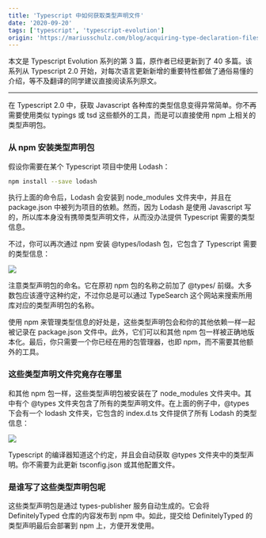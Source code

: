 ```yaml
---
title: 'Typescript 中如何获取类型声明文件'
date: '2020-09-20'
tags: ['typescript', 'typescript-evolution']
origin: 'https://mariusschulz.com/blog/acquiring-type-declaration-files-in-typescript'
---
```


本文是 Typescript Evolution 系列的第 3 篇，原作者已经更新到了 40 多篇。该系列从 Typescript 2.0 开始，对每次语言更新新增的重要特性都做了通俗易懂的介绍，等不及翻译的同学建议直接阅读系列原文。

---

在 Typescript 2.0 中，获取 Javascript 各种库的类型信息变得异常简单。你不再需要使用类似 typings 或 tsd 这些额外的工具，而是可以直接使用 npm 上相关的类型声明包。

### 从 npm 安装类型声明包

假设你需要在某个 Typescript 项目中使用 Lodash：

```bash
npm install --save lodash
```

执行上面的命令后，Lodash 会安装到 node_modules 文件夹中，并且在 package.json 中被列为项目的依赖。然而，因为 Lodash 是使用 Javascript 写的，所以库本身没有携带类型声明文件，从而没办法提供 Typescript 需要的类型信息。

不过，你可以再次通过 npm 安装 @types/lodash 包，它包含了 Typescript 需要的类型信息：

![](https://blog-1258648987.cos.ap-shanghai.myqcloud.com/blog/typescript-evolution/npm-install-types-lodash.png)

注意类型声明包的命名。它在原初 npm 包的名称之前加了 @types/ 前缀。大多数包应该遵守这种约定，不过你总是可以通过 TypeSearch 这个网站来搜索所用库对应的类型声明包的名称。

使用 npm 来管理类型信息的好处是，这些类型声明包会和你的其他依赖一样一起被记录在 package.json 文件中。此外，它们可以和其他 npm 包一样被正确地版本化。最后，你只需要一个你已经在用的包管理器，也即 npm，而不需要其他额外的工具。

### 这些类型声明文件究竟存在哪里

和其他 npm 包一样，这些类型声明包被安装在了 node_modules 文件夹中。其中有个 @types 文件夹包含了所有的类型声明文件。在上面的例子中，@types 下会有一个 lodash 文件夹，它包含的 index.d.ts 文件提供了所有 Lodash 的类型信息：

![](https://blog-1258648987.cos.ap-shanghai.myqcloud.com/blog/typescript-evolution/node_modules-%40types-folder.png)

Typescript 的编译器知道这个约定，并且会自动获取 @types 文件夹中的类型声明。你不需要为此更新 tsconfig.json 或其他配置文件。

### 是谁写了这些类型声明包呢

这些类型声明包是通过 types-publisher 服务自动生成的。它会将 DefinitelyTyped 仓库的内容发布到 npm 中。如此，提交给 DefinitelyTyped 的类型声明最后会部署到 npm 上，方便开发使用。
